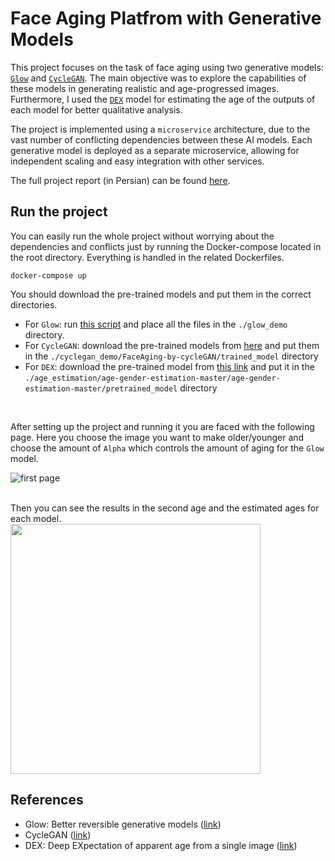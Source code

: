 # Face Aging Platfrom with Generative Models
This project focuses on the task of face aging using two generative models: [`Glow`](https://openai.com/research/glow) and [`CycleGAN`](https://junyanz.github.io/CycleGAN/). The main objective was to explore the capabilities of these models in generating realistic and age-progressed images. Furthermore, I used the [`DEX`](https://data.vision.ee.ethz.ch/cvl/rrothe/imdb-wiki/) model for estimating the age of the outputs of each model for better qualitative analysis.

The project is implemented using a `microservice` architecture, due to the vast number of conflicting dependencies between these AI models. Each generative model is deployed as a separate microservice, allowing for independent scaling and easy integration with other services. 

The full project report (in Persian) can be found [here](https://github.com/Amirhossein-Rajabpour/Face-Aging-Platfrom-with-Generative-Models/blob/main/BSc_Project_Report_final.pdf).

## Run the project
You can easily run the whole project without worrying about the dependencies and conflicts just by running the Docker-compose located in the root directory. Everything is handled in the related Dockerfiles.
```
docker-compose up  
```
You should download the pre-trained models and put them in the correct directories. 
* For `Glow`: run [this script](https://github.com/openai/glow/blob/master/demo/script.sh) and place all the files in the `./glow_demo` directory.
* For `CycleGAN`: download the pre-trained models from [here](https://github.com/jiechen2358/FaceAging-by-cycleGAN/tree/master/trained_model) and put them in the `./cyclegan_demo/FaceAging-by-cycleGAN/trained_model` directory
* For `DEX`: download the pre-trained model from [this link](https://github.com/yu4u/age-gender-estimation/releases/download/v0.5/weights.29-3.76_utk.hdf5) and put it in the `./age_estimation/age-gender-estimation-master/age-gender-estimation-master/pretrained_model` directory
<br>

After setting up the project and running it you are faced with the following page. Here you choose the image you want to make older/younger and choose the amount of `Alpha` which controls the amount of aging for the `Glow` model.

![first page](https://github.com/Amirhossein-Rajabpour/Face-Aging-Platfrom-with-Generative-Models/blob/main/page1.png)

<br>
Then you can see the results in the second age and the estimated ages for each model.

<div style="align:center"><img width="400" src="https://github.com/Amirhossein-Rajabpour/Face-Aging-Platfrom-with-Generative-Models/blob/main/vs1.png" /></div>


## References
* Glow: Better reversible generative models ([link](https://openai.com/research/glow))
* CycleGAN ([link](https://openai.com/research/glow](https://junyanz.github.io/CycleGAN/)))
* DEX: Deep EXpectation of apparent age from a single image ([link](https://openai.com/research/glow](https://data.vision.ee.ethz.ch/cvl/rrothe/imdb-wiki/)https://data.vision.ee.ethz.ch/cvl/rrothe/imdb-wiki/))
